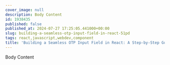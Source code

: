 ```yaml
---
cover_image: null
description: Body Content
id: 1938435
published: false
published_at: 2024-07-27 17:25:05.441000+00:00
slug: building-a-seamless-otp-input-field-in-react-51pd
tags: react,javascript,webdev,component
title: 'Building a Seamless OTP Input Field in React: A Step-by-Step Guide'
---
```

Body Content